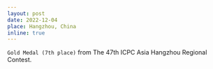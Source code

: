 ```yaml
---
layout: post
date: 2022-12-04
place: Hangzhou, China
inline: true
---
```


`Gold Medal (7th place)` from The 47th ICPC Asia Hangzhou Regional Contest.